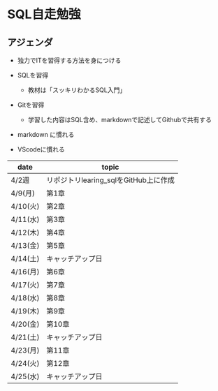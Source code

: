 #  SQL自走勉強

## アジェンダ
- 独力でITを習得する方法を身につける
- SQLを習得
    - 教材は「スッキリわかるSQL入門」
        
- Gitを習得
    - 学習した内容はSQL含め、markdownで記述してGithubで共有する

- markdown に慣れる

- VScodeに慣れる


| date | topic |
| -- | -- |
| 4/2週 | リポジトリlearing_sqlをGitHub上に作成 |
| 4/9(月) | 第1章 |
| 4/10(火) | 第2章 |
| 4/11(水) | 第3章 |
| 4/12(木) | 第4章 |
| 4/13(金) | 第5章 |
| 4/14(土) | キャッチアップ日 |
| 4/16(月) | 第6章 |
| 4/17(火) | 第7章 |
| 4/18(水) | 第8章 |
| 4/19(木) | 第9章 |
| 4/20(金) | 第10章 |
| 4/21(土) | キャッチアップ日 |
| 4/23(月) | 第11章 |
| 4/24(火) | 第12章 |
| 4/25(水) | キャッチアップ日 |